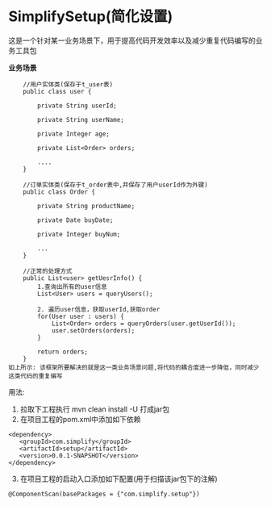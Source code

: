# SimplifySetup(简化设置)
这是一个针对某一业务场景下，用于提高代码开发效率以及减少重复代码编写的业务工具包

**业务场景**
```$xslt  
    //用户实体类(保存于t_user表)
    public class user {
    
        private String userId;
            
        private String userName;
        
        private Integer age;
        
        private List<Order> orders;
        
        ....
    }
    
    //订单实体类(保存于t_order表中,并保存了用户userId作为外键)
    public class Order {
        
        private String productName;
        
        private Date buyDate;
        
        private Integer buyNum;
        
        ...
    }
    
    //正常的处理方式
    public List<user> getUesrInfo() {
        1.查询出所有的user信息
        List<User> users = queryUsers();
        
        2. 遍历user信息，获取userId,获取order
        for(User user : users) {
            List<Order> orders = queryOrders(user.getUserId());
            user.setOrders(orders);
        }
        
        return orders;
    }
如上所示: 该框架所要解决的就是这一类业务场景问题,将代码的耦合度进一步降低，同时减少这类代码的重复编写
```

用法:
1. 拉取下工程执行  mvn clean install -U 打成jar包
2. 在项目工程的pom.xml中添加如下依赖
```$xslt
<dependency>
   <groupId>com.simplify</groupId>
   <artifactId>setup</artifactId>
   <version>0.0.1-SNAPSHOT</version>
</dependency>

```
3. 在项目工程的启动入口添加如下配置(用于扫描该jar包下的注解)
```$xslt
@ComponentScan(basePackages = {"com.simplify.setup"})
```
